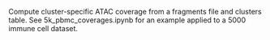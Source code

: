 Compute cluster-specific ATAC coverage from a fragments file and clusters table.
See 5k_pbmc_coverages.ipynb for an example applied to a 5000 immune cell dataset.
